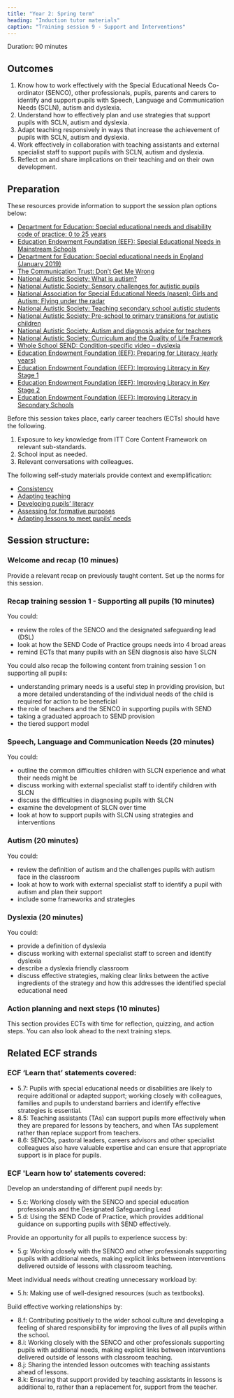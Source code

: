 ```yaml
---
title: "Year 2: Spring term"
heading: "Induction tutor materials"
caption: "Training session 9 - Support and Interventions"
---
```


Duration: 90 minutes

## Outcomes

1. Know how to work effectively with the Special Educational Needs Co-ordinator (SENCO), other professionals, pupils, parents and carers to identify and support pupils with Speech, Language and Communication Needs (SCLN), autism and dyslexia.
2. Understand how to effectively plan and use strategies that support pupils with SCLN, autism and dyslexia.
3. Adapt teaching responsively in ways that increase the achievement of pupils with SCLN, autism and dyslexia.
4. Work effectively in collaboration with teaching assistants and external specialist staff to support pupils with SCLN, autism and dyslexia.
5. Reflect on and share implications on their teaching and on their own development.

## Preparation

These resources provide information to support the session plan options below:
- [Department for Education: Special educational needs and disability code of practice: 0 to 25 years](https://assets.publishing.service.gov.uk/government/uploads/system/uploads/attachment_data/file/398815/SEND_Code_of_Practice_January_2015.pdf)
- [Education Endowment Foundation (EEF): Special Educational Needs in Mainstream Schools](https://educationendowmentfoundation.org.uk/education-evidence/guidance-reports/send)
- [Department for Education: Special educational needs in England (January 2019)](https://assets.publishing.service.gov.uk/government/uploads/system/uploads/attachment_data/file/814244/SEN_2019_Text.docx.pdf)
- [The Communication Trust: Don’t Get Me Wrong](https://www.mefirst.org.uk/resource/dont-get-me-wrong/#:~:text=This%20booklet%20is%20for%20anyone,but%20would%20like%20more%20information.)
- [National Autistic Society: What is autism?](https://www.autism.org.uk/advice-and-guidance/what-is-autism)
- [National Autistic Society: Sensory challenges for autistic pupils](https://www.autism.org.uk/advice-and-guidance/professional-practice/sensory-classroom)
- [National Association for Special Educational Needs (nasen): Girls and Autism: Flying under the radar](https://nasen.org.uk/resources/girls-and-autism-flying-under-radar)
- [National Autistic Society: Teaching secondary school autistic students](https://www.autism.org.uk/advice-and-guidance/professional-practice/top-tips-secondary)
- [National Autistic Society: Pre-school to primary transitions for autistic children](https://www.autism.org.uk/advice-and-guidance/professional-practice/transition-primary)
- [National Autistic Society: Autism and diagnosis advice for teachers](https://www.autism.org.uk/advice-and-guidance/professional-practice/teachers-diagnosis)
- [National Autistic Society: Curriculum and the Quality of Life Framework](https://www.autism.org.uk/our-schools/sybil-elgar/about-us/curriculum)
- [Whole School SEND: Condition-specific video – dyslexia](https://www.wholeschoolsend.org.uk/resources/condition-specific-video-dyslexia)
- [Education Endowment Foundation (EEF): Preparing for Literacy (early years)](https://educationendowmentfoundation.org.uk/education-evidence/guidance-reports/literacy-early-years)
- [Education Endowment Foundation (EEF): Improving Literacy in Key Stage 1](https://educationendowmentfoundation.org.uk/education-evidence/guidance-reports/literacy-ks-1)
- [Education Endowment Foundation (EEF): Improving Literacy in Key Stage 2](https://educationendowmentfoundation.org.uk/education-evidence/guidance-reports/literacy-ks2)
- [Education Endowment Foundation (EEF): Improving Literacy in Secondary Schools](https://educationendowmentfoundation.org.uk/education-evidence/guidance-reports/literacy-ks3-ks4)

Before this session takes place, early career teachers (ECTs) should have the following.

1. Exposure to key knowledge from ITT Core Content Framework on relevant sub-standards.
2. School input as needed.
3. Relevant conversations with colleagues.

The following self-study materials provide context and exemplification:

- [Consistency](/ambition-institute/year-1-behaviour/autumn-week-6-ect-video)
- [Adapting teaching](/ambition-institute/year-1-instruction/spring-week-6-ect-video)
- [Developing pupils’ literacy](/ambition-institute/year-1-subject/summer-week-7-ect-video)
- [Assessing for formative purposes](/ambition-institute/year-1-subject/summer-week-9-ect-video)
- [Adapting lessons to meet pupils’ needs](/ambition-institute/year-1-subject/summer-week-11-ect-lesson-content)

## Session structure:

### Welcome and recap (10 minues)

Provide a relevant recap on previously taught content. Set up the norms for this session.

### Recap training session 1 - Supporting all pupils (10 minutes) 

You could:
- review the roles of the SENCO and the designated safeguarding lead (DSL)
- look at how the SEND Code of Practice groups needs into 4 broad areas
- remind ECTs that many pupils with an SEN diagnosis also have SLCN

You could also recap the following content from training session 1 on supporting all pupils:
- understanding primary needs is a useful step in providing provision, but a more detailed understanding of the individual needs of the child is required for action to be beneficial
- the role of teachers and the SENCO in supporting pupils with SEND
- taking a graduated approach to SEND provision
- the tiered support model

### Speech, Language and Communication Needs (20 minutes)

You could:
- outline the common difficulties children with SLCN experience and what their needs might be
- discuss working with external specialist staff to identify children with SLCN
- discuss the difficulties in diagnosing pupils with SLCN
- examine the development of SLCN over time
- look at how to support pupils with SLCN using strategies and interventions

### Autism (20 minutes) 

You could:
- review the definition of autism and the challenges pupils with autism face in the classroom
- look at how to work with external specialist staff to identify a pupil with autism and plan their support
- include some frameworks and strategies

### Dyslexia (20 minutes)

You could:
- provide a definition of dyslexia
- discuss working with external specialist staff to screen and identify dyslexia
- describe a dyslexia friendly classroom
- discuss effective strategies, making clear links between the active ingredients of the strategy and how this addresses the identified special educational need

### Action planning and next steps (10 minutes)

This section provides ECTs with time for reflection, quizzing, and action steps. You can also look ahead to the next training steps.

## Related ECF strands

### ECF ‘Learn that’ statements covered:
- 5.7: Pupils with special educational needs or disabilities are likely to require additional or adapted support; working closely with colleagues, families and pupils to understand barriers and identify effective strategies is essential.
- 8.5: Teaching assistants (TAs) can support pupils more effectively when they are prepared for lessons by teachers, and when TAs supplement rather than replace support from teachers.
- 8.6: SENCOs, pastoral leaders, careers advisors and other specialist colleagues also have valuable expertise and can ensure that appropriate support is in place for pupils.

### ECF 'Learn how to’ statements covered:

Develop an understanding of different pupil needs by:
- 5.c: Working closely with the SENCO and special education professionals and the Designated Safeguarding Lead
- 5.d: Using the SEND Code of Practice, which provides additional guidance on supporting pupils with SEND effectively.

Provide an opportunity for all pupils to experience success by:

- 5.g: Working closely with the SENCO and other professionals supporting pupils with additional needs, making explicit links between interventions delivered outside of lessons with classroom teaching.

Meet individual needs without creating unnecessary workload by:

- 5.h: Making use of well-designed resources (such as textbooks).

Build effective working relationships by:

- 8.f: Contributing positively to the wider school culture and developing a feeling of shared responsibility for improving the lives of all pupils within the school.
- 8.i: Working closely with the SENCO and other professionals supporting pupils with additional needs, making explicit links between interventions delivered outside of lessons with classroom teaching.
- 8.j: Sharing the intended lesson outcomes with teaching assistants ahead of lessons.
- 8.k: Ensuring that support provided by teaching assistants in lessons is additional to, rather than a replacement for, support from the teacher.